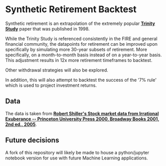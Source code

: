 # Synthetic Retirement Backtest

Synthetic retirement is an extrapolation of the extremely popular [**Trinity Study**](https://en.wikipedia.org/wiki/Trinity_study) paper that was published in 1998.

While the Trinity Study is referenced consistently in the FIRE and general financial community, the datapoints for retirement can be improved upon specifically by simulating more 30-year subsets of retirement. More specifically, on a month-to-month basis instead of on a year-to-year basis. This adjustment results in 12x more retirement timeframes to backtest.

Other withdrawal strategies will also be explored.

In addition, this will also attempt to backtest the success of the '7% rule' which is used to project investment returns.

## Data

The data is taken from [**Robert Shiller's Stock market data from Irrational Exuberance -- Princeton University Press 2000, Broadway Books 2001, 2nd ed., 2005**](http://www.econ.yale.edu/~shiller/data.htm).

## Future decisions

A fork of this repository will likely be made to house a python/jupyter notebook version for use with future Machine Learning applications.
